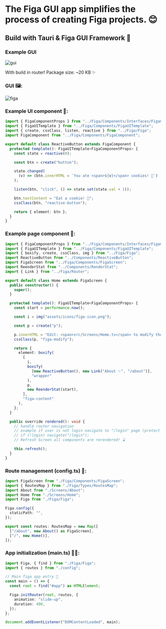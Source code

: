 # The Figa GUI app simplifies the process of creating Figa projects. 😊

## Build with Tauri & Figa GUI Framework 🍇

### Example GUI

![gui](https://github.com/user-attachments/assets/60659a78-bcf6-4adf-90f4-5c235b7b5ba9)

With build in router! Package size: ~20 KB ✨

### GUI 🖼️:

![figa](https://github.com/user-attachments/assets/43c0d89f-c620-4cbd-a59f-9c2dfa2f7e09)

### Example UI component 🧩:

```ts
import { FigaComponentProps } from "../Figa/Components/Interfaces/FigaComponentProps";
import { FigaUITemplate } from "../Figa/Components/FigaUITemplate";
import { create, cssClass, listen, reactive } from "../Figa/Figa";
import FigaComponent from "../Figa/Components/FigaComponent";

export default class ReactiveButton extends FigaComponent {
  protected template(): FigaUITemplate<FigaComponentProps> {
    const state = reactive(0);

    const btn = create("button");

    state.changed(
      (v) => (btn.innerHTML = `You ate <span>${v}</span> cookies! 🍪`)
    );

    listen(btn, "click", () => state.set(state.val + 1));

    btn.textContent = "Eat a cookie! 🍪";
    cssClass(btn, "reactive-button");

    return { element: btn };
  }
}
```

### Example page component 🧩:

```ts
import { FigaComponentProps } from "../Figa/Components/Interfaces/FigaComponentProps";
import { FigaUITemplate } from "../Figa/Components/FigaUITemplate";
import { boxify, create, cssClass, img } from "../Figa/Figa";
import ReactiveButton from "../Components/ReactiveButton";
import FigaScreen from "../Figa/Components/FigaScreen";
import ReenderStat from "../Components/RenderStat";
import { Link } from "../Figa/Router";

export default class Home extends FigaScreen {
  public constructor() {
    super();
  }

  protected template(): FigaUITemplate<FigaComponentProps> {
    const start = performance.now();

    const i = img("assets/icons/figa-icon.png");

    const p = create("p");

    p.innerHTML = "Edit: <span>src/Screens/Home.ts</span> to modify the page!";
    cssClass(p, "figa-modify");

    return {
      element: boxify(
        [
          i,
          boxify(
            [new ReactiveButton(), new Link("About ✨", "/about")],
            "wrapper"
          ),
          p,
          new ReenderStat(start),
        ],
        "figa-content"
      ),
    };
  }

  public override rendered(): void {
    // handle router navigation
    // example if user is not login navigate to "/login" page (protect the route)
    // if (!login) navigate("/login");
    // Refresh Screen all components are rerendered! ⌛

    this.refresh();
  }
}
```

### Route management (config.ts) 🫚:

```ts
import FigaScreen from "./Figa/Components/FigaScreen";
import { RoutesMap } from "./Figa/Types/RoutesMap";
import About from "./Screens/About";
import Home from "./Screens/Home";
import Figa from "./Figa/Figa";

Figa.config({
  staticPath: "",
});

export const routes: RoutesMap = new Map([
  ["/about", new About() as FigaScreen],
  ["/", new Home()],
]);
```

### App initialization (main.ts) 🫧💾:

```ts
import Figa, { find } from "./Figa/Figa";
import { routes } from "./config";

// Main figa app entry 🍇
const main = () => {
  const root = find("#app") as HTMLElement;

  Figa.initRouter(root, routes, {
    animation: "slide-up",
    duration: 400,
  });
};

document.addEventListener("DOMContentLoaded", main);
```
